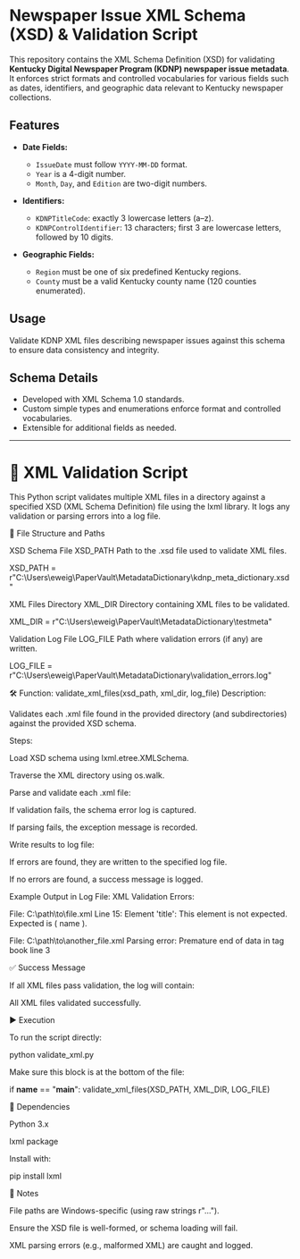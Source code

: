 # Newspaper Issue XML Schema (XSD) & Validation Script

This repository contains the XML Schema Definition (XSD) for validating **Kentucky Digital Newspaper Program (KDNP) newspaper issue metadata**. It enforces strict formats and controlled vocabularies for various fields such as dates, identifiers, and geographic data relevant to Kentucky newspaper collections.

## Features

- **Date Fields:**
  - `IssueDate` must follow `YYYY-MM-DD` format.
  - `Year` is a 4-digit number.
  - `Month`, `Day`, and `Edition` are two-digit numbers.

- **Identifiers:**
  - `KDNPTitleCode`: exactly 3 lowercase letters (a–z).
  - `KDNPControlIdentifier`: 13 characters; first 3 are lowercase letters, followed by 10 digits.

- **Geographic Fields:**
  - `Region` must be one of six predefined Kentucky regions.
  - `County` must be a valid Kentucky county name (120 counties enumerated).

## Usage

Validate KDNP XML files describing newspaper issues against this schema to ensure data consistency and integrity.

## Schema Details

- Developed with XML Schema 1.0 standards.
- Custom simple types and enumerations enforce format and controlled vocabularies.
- Extensible for additional fields as needed.

---

# 📄 XML Validation Script

This Python script validates multiple XML files in a directory against a specified XSD (XML Schema Definition) file using the lxml library. It logs any validation or parsing errors into a log file.

📁 File Structure and Paths

XSD Schema File
XSD_PATH
Path to the .xsd file used to validate XML files.

XSD_PATH = r"C:\Users\eweig\PaperVault\MetadataDictionary\kdnp_meta_dictionary.xsd"


XML Files Directory
XML_DIR
Directory containing XML files to be validated.

XML_DIR = r"C:\Users\eweig\PaperVault\MetadataDictionary\testmeta"


Validation Log File
LOG_FILE
Path where validation errors (if any) are written.

LOG_FILE = r"C:\Users\eweig\PaperVault\MetadataDictionary\validation_errors.log"

🛠️ Function: validate_xml_files(xsd_path, xml_dir, log_file)
Description:

Validates each .xml file found in the provided directory (and subdirectories) against the provided XSD schema.

Steps:

Load XSD schema using lxml.etree.XMLSchema.

Traverse the XML directory using os.walk.

Parse and validate each .xml file:

If validation fails, the schema error log is captured.

If parsing fails, the exception message is recorded.

Write results to log file:

If errors are found, they are written to the specified log file.

If no errors are found, a success message is logged.

Example Output in Log File:
XML Validation Errors:

File: C:\path\to\file.xml
  Line 15: Element 'title': This element is not expected. Expected is ( name ).

File: C:\path\to\another_file.xml
  Parsing error: Premature end of data in tag book line 3

✅ Success Message

If all XML files pass validation, the log will contain:

All XML files validated successfully.

▶️ Execution

To run the script directly:

python validate_xml.py


Make sure this block is at the bottom of the file:

if __name__ == "__main__":
    validate_xml_files(XSD_PATH, XML_DIR, LOG_FILE)

🧩 Dependencies

Python 3.x

lxml package

Install with:

pip install lxml

🔐 Notes

File paths are Windows-specific (using raw strings r"...").

Ensure the XSD file is well-formed, or schema loading will fail.

XML parsing errors (e.g., malformed XML) are caught and logged.

